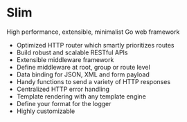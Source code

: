 # Slim

High performance, extensible, minimalist Go web framework

- Optimized HTTP router which smartly prioritizes routes
- Build robust and scalable RESTful APIs
- Extensible middleware framework
- Define middleware at root, group or route level
- Data binding for JSON, XML and form payload
- Handy functions to send a variety of HTTP responses
- Centralized HTTP error handling
- Template rendering with any template engine
- Define your format for the logger
- Highly customizable
